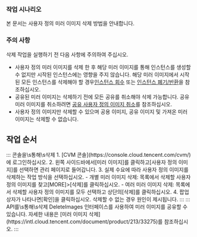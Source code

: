 ### 작업 시나리오

본 문서는 사용자 정의 미러 이미지 삭제 방법을 안내합니다.

### 주의 사항
삭제 작업을 실행하기 전 다음 사항에 주의하여 주십시오.
 - 사용자 정의 미러 이미지를 삭제 한 후 해당 미러 이미지를 통해 인스턴스를 생성할 수 없지만 시작된 인스턴스에는 영향을 주지 않습니다. 해당 미러 이미지에서 시작된 모든 인스턴스를 삭제해야 할 경우[인스턴스 회수](https://intl.cloud.tencent.com/document/product/213/4931) 또는 [인스턴스 폐기/반환](https://intl.cloud.tencent.com/document/product/213/4930)을 참조하십시오. 
 - 공유된 미러 이미지는 삭제하기 전에 모든 공유를 취소해야 삭제 가능합니다. 공유 미러 이미지를 취소하려면 [공유 사용자 정의 이미지 취소](https://intl.cloud.tencent.com/document/product/213/7148)를 참조하십시오. 
 - 사용자 정의 이미지만 삭제할 수 있으며 공용 이미지, 공유 이미지 및 가져온 미러 이미지는 삭제할 수 없습니다.

## 작업 순서
<dx-tabs>
::: 콘솔을\s통해\s삭제
1. [CVM 콘솔](https://console.cloud.tencent.com/cvm/)에 로그인하십시오.
2. 왼쪽 사이드바에서[미러 이미지]를 클릭하고[사용자 정의 이미지]를 선택하면 관리 페이지로 들어갑니다.
3. 실제 수요에 따라 사용자 정의 이미지를 삭제하는 작업 방식을 선택하십시오.
 - 개별 미러 이미지 삭제: 목록에서 삭제할 사용자 정의 이미지를 찾고[MORE]>[삭제]를 클릭하십시오. 
 - 여러 미러 이미지 삭제: 목록에서 삭제할 사용자 정의 이미지를 모두 선택하고 상단의[삭제]를 클릭하십시오. 
4. 팝업 상자가 나타나면[확인]을 클릭하십시오.
삭제할 수 없는 경우 원인이 제시됩니다.
:::
::: API를\s통해\s삭제
DeleteImages 인터페이스를 사용하여 미러 이미지를 공유할 수 있습니다. 자세한 내용은 [미러 이미지 삭제](https://intl.cloud.tencent.com/document/product/213/33275)를 참조하십시오. 
:::
</dx-tabs>
